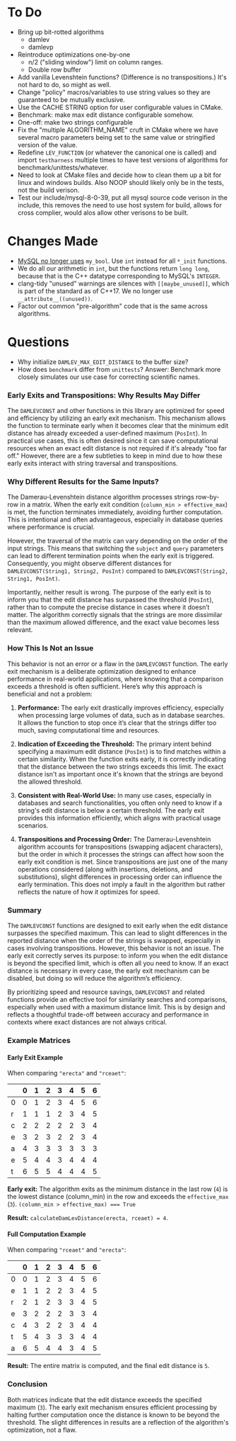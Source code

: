 # To Do

 - Bring up bit-rotted algorithms
   - damlev
   - damlevp
 - Reintroduce optimizations one-by-one
   - n/2 ("sliding window") limit on column ranges.
   - Double row buffer
 - Add vanilla Levenshtein functions? (Difference is no transpositions.) It's not hard to do, so might as well.
 - Change "policy" macros/variables to use string values so they are guaranteed to be mutually exclusive.
 - Use the CACHE STRING option for user configurable values in CMake.
 - Benchmark: make max edit distance configurable somehow.
 - One-off: make two strings configurable
 - Fix the "multiple ALGORITHM_NAME" cruft in CMake where we have several macro parameters being set to the same value or stringified version of the value.
 - Redefine `LEV_FUNCTION` (or whatever the canonical one is called) and import `testharness` multiple times to have test versions of algorithms for benchmark/unittests/whatever.
- Need to look at CMake files and decide how to clean them up a bit for linux and windows builds.  Also NOOP should likely only be in the tests, not the build verison.
- Test our include/mysql-8-0-39, put all mysql source code verison in the include, this removes the need to use host system for build, allows for cross complier, would alos allow other verisons to be built.

# Changes Made

- [MySQL no longer uses](https://dev.mysql.com/doc/relnotes/mysql/8.0/en/news-8-0-1.html#mysqld-8-0-1-compiling)
  `my_bool`. Use `int` instead for all `*_init` functions.
- We do all our arithmetic in `int`, but the functions return `long long`, because that is the C++ datatype corresponding to MySQL's `INTEGER`.
- clang-tidy "unused" warnings are silences with `[[maybe_unused]]`, which is part of the standard as of C++17. We no longer use `__attribute__((unused))`.
- Factor out common "pre-algorithm" code that is the same across algorithms.


# Questions

 * Why initialize `DAMLEV_MAX_EDIT_DISTANCE` to the buffer size?
 * How does `benchmark` differ from `unittests`? Answer: Benchmark more closely simulates our use case for correcting scientific names.



### Early Exits and Transpositions: Why Results May Differ

The `DAMLEVCONST` and other functions in this library are optimized for speed and efficiency by utilizing an early exit mechanism. This mechanism allows the function to terminate early when it becomes clear that the minimum edit distance has already exceeded a user-defined maximum (`PosInt`). In practical use cases, this is often desired since it can save computational resources when an exact edit distance is not required if it's already "too far off." However, there are a few subtleties to keep in mind due to how these early exits interact with string traversal and transpositions.

### Why Different Results for the Same Inputs?

The Damerau-Levenshtein distance algorithm processes strings row-by-row in a matrix. When the early exit condition (`column_min > effective_max`) is met, the function terminates immediately, avoiding further computation. This is intentional and often advantageous, especially in database queries where performance is crucial.

However, the traversal of the matrix can vary depending on the order of the input strings. This means that switching the `subject` and `query` parameters can lead to different termination points when the early exit is triggered. Consequently, you might observe different distances for `DAMLEVCONST(String1, String2, PosInt)` compared to `DAMLEVCONST(String2, String1, PosInt)`.

Importantly, neither result is wrong. The purpose of the early exit is to inform you that the edit distance has surpassed the threshold (`PosInt`), rather than to compute the precise distance in cases where it doesn’t matter. The algorithm correctly signals that the strings are more dissimilar than the maximum allowed difference, and the exact value becomes less relevant.

### How This Is Not an Issue

This behavior is not an error or a flaw in the `DAMLEVCONST` function. The early exit mechanism is a deliberate optimization designed to enhance performance in real-world applications, where knowing that a comparison exceeds a threshold is often sufficient. Here’s why this approach is beneficial and not a problem:

1. **Performance:** The early exit drastically improves efficiency, especially when processing large volumes of data, such as in database searches. It allows the function to stop once it’s clear that the strings differ too much, saving computational time and resources.

2. **Indication of Exceeding the Threshold:** The primary intent behind specifying a maximum edit distance (`PosInt`) is to find matches within a certain similarity. When the function exits early, it is correctly indicating that the distance between the two strings exceeds this limit. The exact distance isn't as important once it's known that the strings are beyond the allowed threshold.

3. **Consistent with Real-World Use:** In many use cases, especially in databases and search functionalities, you often only need to know if a string's edit distance is below a certain threshold. The early exit provides this information efficiently, which aligns with practical usage scenarios.

4. **Transpositions and Processing Order:** The Damerau-Levenshtein algorithm accounts for transpositions (swapping adjacent characters), but the order in which it processes the strings can affect how soon the early exit condition is met. Since transpositions are just one of the many operations considered (along with insertions, deletions, and substitutions), slight differences in processing order can influence the early termination. This does not imply a fault in the algorithm but rather reflects the nature of how it optimizes for speed.

### Summary

The `DAMLEVCONST` functions are designed to exit early when the edit distance surpasses the specified maximum. This can lead to slight differences in the reported distance when the order of the strings is swapped, especially in cases involving transpositions. However, this behavior is not an issue. The early exit correctly serves its purpose: to inform you when the edit distance is beyond the specified limit, which is often all you need to know. If an exact distance is necessary in every case, the early exit mechanism can be disabled, but doing so will reduce the algorithm’s efficiency.

By prioritizing speed and resource savings, `DAMLEVCONST` and related functions provide an effective tool for similarity searches and comparisons, especially when used with a maximum distance limit. This is by design and reflects a thoughtful trade-off between accuracy and performance in contexts where exact distances are not always critical.

### Example Matrices

#### Early Exit Example

When comparing `"erecta"` and `"rceaet"`:

|   | 0 | 1 | 2 | 3 | 4 | 5 | 6 |
|---|---|---|---|---|---|---|---|
| 0 | 0 | 1 | 2 | 3 | 4 | 5 | 6 |
| r | 1 | 1 | 1 | 2 | 3 | 4 | 5 |
| c | 2 | 2 | 2 | 2 | 2 | 3 | 4 |
| e | 3 | 2 | 3 | 2 | 2 | 3 | 4 |
| a | 4 | 3 | 3 | 3 | 3 | 3 | 3 |
| e | 5 | 4 | 4 | 3 | 4 | 4 | 4 |
| t | 6 | 5 | 5 | 4 | 4 | 4 | 5 |

**Early exit:** The algorithm exits as the minimum distance in the last row (`4`) is the lowest distance (column_min) in the row and exceeds the `effective_max` (`3`).
`(column_min > effective_max) === True`

**Result:** `calculateDamLevDistance(erecta, rceaet) = 4`.

#### Full Computation Example

When comparing `"rceaet"` and `"erecta"`:

|   | 0 | 1 | 2 | 3 | 4 | 5 | 6 |
|---|---|---|---|---|---|---|---|
| 0 | 0 | 1 | 2 | 3 | 4 | 5 | 6 |
| e | 1 | 1 | 2 | 2 | 3 | 4 | 5 |
| r | 2 | 1 | 2 | 3 | 3 | 4 | 5 |
| e | 3 | 2 | 2 | 2 | 3 | 3 | 4 |
| c | 4 | 3 | 2 | 2 | 3 | 4 | 4 |
| t | 5 | 4 | 3 | 3 | 3 | 4 | 4 |
| a | 6 | 5 | 4 | 4 | 3 | 4 | 5 |

**Result:** The entire matrix is computed, and the final edit distance is `5`.

### Conclusion

Both matrices indicate that the edit distance exceeds the specified maximum (`3`). The early exit mechanism ensures efficient processing by halting further computation once the distance is known to be beyond the threshold. The slight differences in results are a reflection of the algorithm's optimization, not a flaw.
